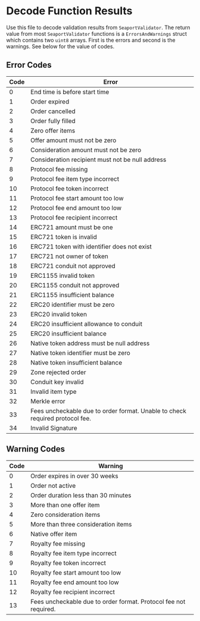 # Decode Function Results
Use this file to decode validation results from `SeaportValidator`. The return value from most `SeaportValidator` functions is a `ErrorsAndWarnings` struct which contains two `uint8` arrays. First is the errors and second is the warnings. See below for the value of codes.

## Error Codes
| Code | Error |
| - | ----------- |
| 0 | End time is before start time |
| 1 | Order expired |
| 2 | Order cancelled |
| 3 | Order fully filled |
| 4 | Zero offer items |
| 5 | Offer amount must not be zero |
| 6 | Consideration amount must not be zero |
| 7 | Consideration recipient must not be null address |
| 8 | Protocol fee missing |
| 9 | Protocol fee item type incorrect |
| 10 | Protocol fee token incorrect |
| 11 | Protocol fee start amount too low |
| 12 | Protocol fee end amount too low |
| 13 | Protocol fee recipient incorrect |
| 14 | ERC721 amount must be one |
| 15 | ERC721 token is invalid |
| 16 | ERC721 token with identifier does not exist |
| 17 | ERC721 not owner of token |
| 18 | ERC721 conduit not approved |
| 19 | ERC1155 invalid token |
| 20 | ERC1155 conduit not approved |
| 21 | ERC1155 insufficient balance |
| 22 | ERC20 identifier must be zero |
| 23 | ERC20 invalid token |
| 24 | ERC20 insufficient allowance to conduit |
| 25 | ERC20 insufficient balance |
| 26 | Native token address must be null address |
| 27 | Native token identifier must be zero |
| 28 | Native token insufficient balance |
| 29 | Zone rejected order |
| 30 | Conduit key invalid |
| 31 | Invalid item type |
| 32 | Merkle error |
| 33 | Fees uncheckable due to order format. Unable to check required protocol fee. |
| 34 | Invalid Signature |

## Warning Codes
| Code | Warning |
| - | ----------- |
| 0 | Order expires in over 30 weeks |
| 1 | Order not active |
| 2 | Order duration less than 30 minutes |
| 3 | More than one offer item |
| 4 | Zero consideration items |
| 5 | More than three consideration items |
| 6 | Native offer item |
| 7 | Royalty fee missing |
| 8 | Royalty fee item type incorrect |
| 9 | Royalty fee token incorrect |
| 10 | Royalty fee start amount too low |
| 11 | Royalty fee end amount too low |
| 12 | Royalty fee recipient incorrect |
| 13 | Fees uncheckable due to order format. Protocol fee not required. |